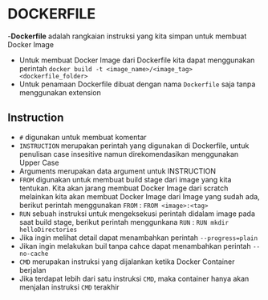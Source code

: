 # DOCKERFILE

-**Dockerfile** adalah rangkaian instruksi yang kita simpan untuk membuat Docker Image
- Untuk membuat Docker Image dari Dockerfile kita dapat menggunakan perintah 
`docker build -t <image_name>/<image_tag> <dockerfile_folder>`
- Untuk penamaan Dockerfile dibuat dengan nama `Dockerfile` saja tanpa menggunakan extension

## Instruction

- `#` digunakan untuk membuat komentar
- `INSTRUCTION` merupakan perintah yang digunakan di Dockerfile, untuk penulisan case insesitive namun direkomendasikan menggunakan Upper Case
- Arguments merupakan data argument untuk INSTRUCTION
- `FROM` digunakan untuk membuat build stage dari image yang kita tentukan. Kita akan jarang membuat Docker Image dari scratch melainkan kita akan membuat Docker Image dari Image yang sudah ada, berikut perintah menggunakan `FROM` :
`FROM <image>:<tag>`
- `RUN` sebuah instruksi untuk mengeksekusi perintah didalam image pada saat build stage, berikut perintah menggunkana `RUN` :
`RUN mkdir helloDirectories`
- Jika ingin melihat detail dapat menambahkan perintah `--progress=plain`
- Jikan ingin melakukan buil tanpa cahce dapat menambahkan perintah `--no-cache`
- `CMD` merupakan instruksi yang dijalankan ketika Docker Container berjalan
- Jika terdapat lebih dari satu instruksi `CMD`, maka container hanya akan menjalan instruksi `CMD` terakhir